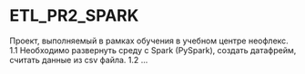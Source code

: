 # ETL_PR2_SPARK

Проект, выполняемый в рамках обучения в учебном центре неофлекс.
1.1 Необходимо развернуть среду с Spark (PySpark), создать датафрейм, считать данные из csv файла.
1.2 ...
